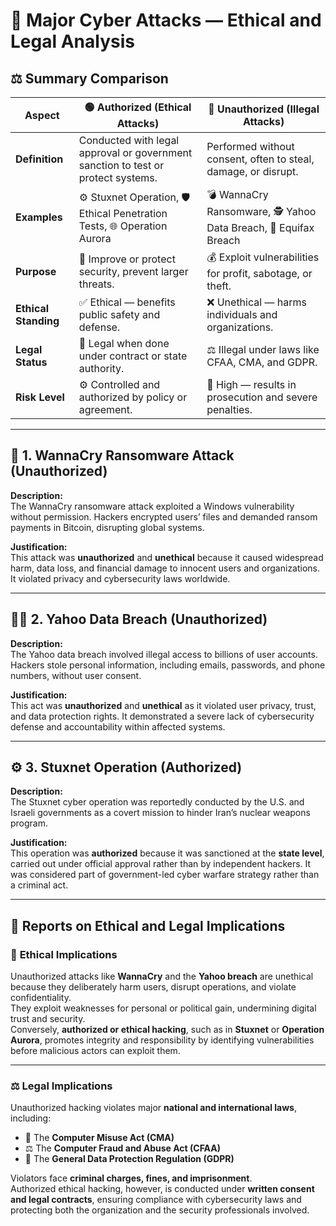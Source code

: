 # 🔐 Major Cyber Attacks — Ethical and Legal Analysis

## ⚖️ Summary Comparison

| **Aspect** | 🟢 **Authorized (Ethical Attacks)** | 🔴 **Unauthorized (Illegal Attacks)** |
|-------------|------------------------------------|--------------------------------------|
| **Definition** | Conducted with legal approval or government sanction to test or protect systems. | Performed without consent, often to steal, damage, or disrupt. |
| **Examples** | ⚙️ Stuxnet Operation, 🛡️ Ethical Penetration Tests, 🌐 Operation Aurora | 💣 WannaCry Ransomware, 🕵️ Yahoo Data Breach, 🧨 Equifax Breach |
| **Purpose** | 🧠 Improve or protect security, prevent larger threats. | 💰 Exploit vulnerabilities for profit, sabotage, or theft. |
| **Ethical Standing** | ✅ Ethical — benefits public safety and defense. | ❌ Unethical — harms individuals and organizations. |
| **Legal Status** | 🪪 Legal when done under contract or state authority. | ⚖️ Illegal under laws like CFAA, CMA, and GDPR. |
| **Risk Level** | ⚙️ Controlled and authorized by policy or agreement. | 🚨 High — results in prosecution and severe penalties. |

---

## 🧨 1. WannaCry Ransomware Attack (Unauthorized)
**Description:**  
The WannaCry ransomware attack exploited a Windows vulnerability without permission. Hackers encrypted users’ files and demanded ransom payments in Bitcoin, disrupting global systems.  

**Justification:**  
This attack was **unauthorized** and **unethical** because it caused widespread harm, data loss, and financial damage to innocent users and organizations. It violated privacy and cybersecurity laws worldwide.

---

## 🕵️‍♀️ 2. Yahoo Data Breach (Unauthorized)
**Description:**  
The Yahoo data breach involved illegal access to billions of user accounts. Hackers stole personal information, including emails, passwords, and phone numbers, without user consent.  

**Justification:**  
This act was **unauthorized** and **unethical** as it violated user privacy, trust, and data protection rights. It demonstrated a severe lack of cybersecurity defense and accountability within affected systems.

---

## ⚙️ 3. Stuxnet Operation (Authorized)
**Description:**  
The Stuxnet cyber operation was reportedly conducted by the U.S. and Israeli governments as a covert mission to hinder Iran’s nuclear weapons program.  

**Justification:**  
This operation was **authorized** because it was sanctioned at the **state level**, carried out under official approval rather than by independent hackers. It was considered part of government-led cyber warfare strategy rather than a criminal act.

---

## 🧾 Reports on Ethical and Legal Implications

### 🧩 **Ethical Implications**
Unauthorized attacks like **WannaCry** and the **Yahoo breach** are unethical because they deliberately harm users, disrupt operations, and violate confidentiality.  
They exploit weaknesses for personal or political gain, undermining digital trust and security.  
Conversely, **authorized or ethical hacking**, such as in **Stuxnet** or **Operation Aurora**, promotes integrity and responsibility by identifying vulnerabilities before malicious actors can exploit them.

---

### ⚖️ **Legal Implications**
Unauthorized hacking violates major **national and international laws**, including:  
- 📜 The **Computer Misuse Act (CMA)**  
- ⚖️ The **Computer Fraud and Abuse Act (CFAA)**  
- 🔐 The **General Data Protection Regulation (GDPR)**  

Violators face **criminal charges, fines, and imprisonment**.  
Authorized ethical hacking, however, is conducted under **written consent and legal contracts**, ensuring compliance with cybersecurity laws and protecting both the organization and the security professionals involved.
